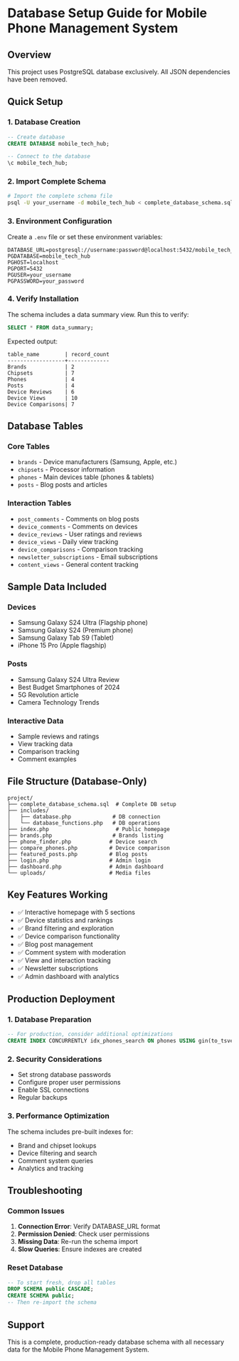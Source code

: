 # Database Setup Guide for Mobile Phone Management System

## Overview

This project uses PostgreSQL database exclusively. All JSON dependencies have been removed.

## Quick Setup

### 1. Database Creation

```sql
-- Create database
CREATE DATABASE mobile_tech_hub;

-- Connect to the database
\c mobile_tech_hub;
```

### 2. Import Complete Schema

```bash
# Import the complete schema file
psql -U your_username -d mobile_tech_hub < complete_database_schema.sql
```

### 3. Environment Configuration

Create a `.env` file or set these environment variables:

```
DATABASE_URL=postgresql://username:password@localhost:5432/mobile_tech_hub
PGDATABASE=mobile_tech_hub
PGHOST=localhost
PGPORT=5432
PGUSER=your_username
PGPASSWORD=your_password
```

### 4. Verify Installation

The schema includes a data summary view. Run this to verify:

```sql
SELECT * FROM data_summary;
```

Expected output:

```
table_name        | record_count
------------------+-------------
Brands            | 2
Chipsets          | 7
Phones            | 4
Posts             | 4
Device Reviews    | 6
Device Views      | 10
Device Comparisons| 7
```

## Database Tables

### Core Tables

- `brands` - Device manufacturers (Samsung, Apple, etc.)
- `chipsets` - Processor information
- `phones` - Main devices table (phones & tablets)
- `posts` - Blog posts and articles

### Interaction Tables

- `post_comments` - Comments on blog posts
- `device_comments` - Comments on devices
- `device_reviews` - User ratings and reviews
- `device_views` - Daily view tracking
- `device_comparisons` - Comparison tracking
- `newsletter_subscriptions` - Email subscriptions
- `content_views` - General content tracking

## Sample Data Included

### Devices

- Samsung Galaxy S24 Ultra (Flagship phone)
- Samsung Galaxy S24 (Premium phone)
- Samsung Galaxy Tab S9 (Tablet)
- iPhone 15 Pro (Apple flagship)

### Posts

- Samsung Galaxy S24 Ultra Review
- Best Budget Smartphones of 2024
- 5G Revolution article
- Camera Technology Trends

### Interactive Data

- Sample reviews and ratings
- View tracking data
- Comparison tracking
- Comment examples

## File Structure (Database-Only)

```
project/
├── complete_database_schema.sql  # Complete DB setup
├── includes/
│   ├── database.php             # DB connection
│   └── database_functions.php   # DB operations
├── index.php                     # Public homepage
├── brands.php                   # Brands listing
├── phone_finder.php            # Device search
├── compare_phones.php          # Device comparison
├── featured_posts.php          # Blog posts
├── login.php                   # Admin login
├── dashboard.php               # Admin dashboard
└── uploads/                    # Media files
```

## Key Features Working

- ✅ Interactive homepage with 5 sections
- ✅ Device statistics and rankings
- ✅ Brand filtering and exploration
- ✅ Device comparison functionality
- ✅ Blog post management
- ✅ Comment system with moderation
- ✅ View and interaction tracking
- ✅ Newsletter subscriptions
- ✅ Admin dashboard with analytics

## Production Deployment

### 1. Database Preparation

```sql
-- For production, consider additional optimizations
CREATE INDEX CONCURRENTLY idx_phones_search ON phones USING gin(to_tsvector('english', name || ' ' || COALESCE(description, '')));
```

### 2. Security Considerations

- Set strong database passwords
- Configure proper user permissions
- Enable SSL connections
- Regular backups

### 3. Performance Optimization

The schema includes pre-built indexes for:

- Brand and chipset lookups
- Device filtering and search
- Comment system queries
- Analytics and tracking

## Troubleshooting

### Common Issues

1. **Connection Error**: Verify DATABASE_URL format
2. **Permission Denied**: Check user permissions
3. **Missing Data**: Re-run the schema import
4. **Slow Queries**: Ensure indexes are created

### Reset Database

```sql
-- To start fresh, drop all tables
DROP SCHEMA public CASCADE;
CREATE SCHEMA public;
-- Then re-import the schema
```

## Support

This is a complete, production-ready database schema with all necessary data for the Mobile Phone Management System.
